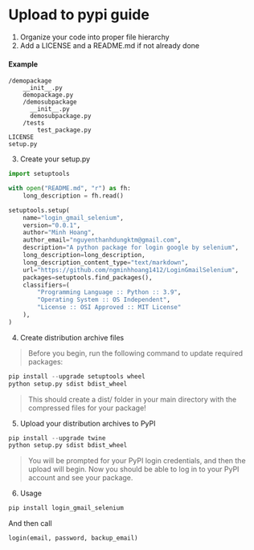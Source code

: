 # **Upload to pypi guide**

1. Organize your code into proper file hierarchy
2. Add a LICENSE and a README.md if not already done

#### Example
```cvs
/demopackage
    __init__.py
    demopackage.py
    /demosubpackage
      __init__.py
      demosubpackage.py
    /tests
        test_package.py
LICENSE
setup.py
```
3. Create your setup.py

```python
import setuptools

with open("README.md", "r") as fh:
    long_description = fh.read()

setuptools.setup(
    name="login_gmail_selenium",
    version="0.0.1",
    author="Minh Hoang",
    author_email="nguyenthanhdungktm@gmail.com",
    description="A python package for login google by selenium",
    long_description=long_description,
    long_description_content_type="text/markdown",
    url="https://github.com/ngminhhoang1412/LoginGmailSelenium",
    packages=setuptools.find_packages(),
    classifiers=(
        "Programming Language :: Python :: 3.9",
        "Operating System :: OS Independent",
        "License :: OSI Approved :: MIT License"
    ),
)
```
4. Create distribution archive files
>Before you begin, run the following command to update required packages:
  ```python
pip install --upgrade setuptools wheel
python setup.py sdist bdist_wheel
```
> This should create a dist/ folder in your main directory with the compressed files for your package!
5. Upload your distribution archives to PyPI
  ```python
pip install --upgrade twine
python setup.py sdist bdist_wheel
```
>You will be prompted for your PyPI login credentials, and then the upload will begin. Now you should be able to log in to your PyPI account and see your package.

6. Usage
  ```python
pip install login_gmail_selenium
```
And then call
  ```python
login(email, password, backup_email)
```
